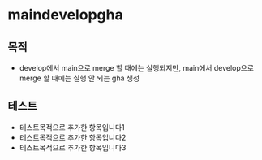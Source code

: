 # maindevelopgha

## 목적
- develop에서 main으로 merge 할 때에는 실행되지만, main에서 develop으로 merge 할 때에는 실행 안 되는 gha 생성

## 테스트
- 테스트목적으로 추가한 항목입니다1
- 테스트목적으로 추가한 항목입니다2
- 테스트목적으로 추가한 항목입니다3